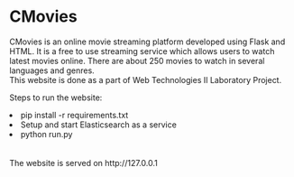 # CMovies

CMovies is an online movie streaming platform developed using Flask and HTML. It is a free to use streaming service
which allows users to watch latest movies online. There are
about 250 movies to watch in several languages and
genres.<br>
This website is done as a part of Web Technologies II Laboratory Project.

Steps to run the website:
<li>pip install -r requirements.txt</li>
<li>Setup and start Elasticsearch as a service</li>
<li>python run.py</li>
<br><br>
The website is served on http://127.0.0.1
